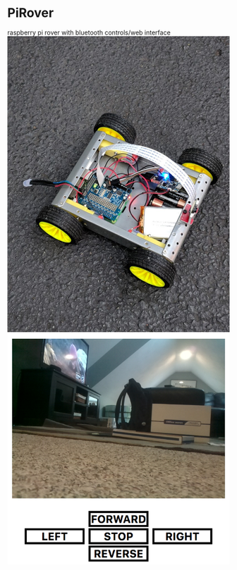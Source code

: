 # PiRover
raspberry pi rover with bluetooth controls/web interface
![rover](https://github.com/matt-desmarais/PiRover/raw/master/rover.jpg)
![screenshot](https://github.com/matt-desmarais/PiRover/raw/master/Screen%20Shot%202018-10-07%20at%2011.59.27%20AM.png)
